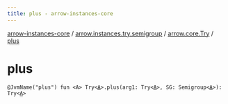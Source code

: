 ```yaml
---
title: plus - arrow-instances-core
---
```


[arrow-instances-core](../../index.html) / [arrow.instances.try.semigroup](../index.html) / [arrow.core.Try](index.html) / [plus](./plus.html)

# plus

`@JvmName("plus") fun <A> Try<`[`A`](plus.html#A)`>.plus(arg1: Try<`[`A`](plus.html#A)`>, SG: Semigroup<`[`A`](plus.html#A)`>): Try<`[`A`](plus.html#A)`>`